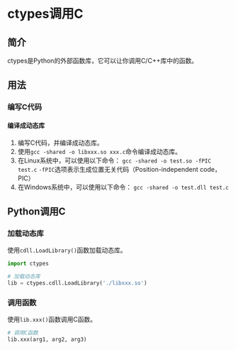 ﻿# ctypes调用C

## 简介

ctypes是Python的外部函数库，它可以让你调用C/C++库中的函数。

## 用法

### 编写C代码

#### 编译成动态库

1. 编写C代码，并编译成动态库。
2. 使用`gcc -shared -o libxxx.so xxx.c`命令编译成动态库。
3. 在Linux系统中，可以使用以下命令：
`gcc -shared -o test.so -fPIC test.c`
`-fPIC`选项表示生成位置无关代码（Position-independent code，PIC）
4. 在Windows系统中，可以使用以下命令：
`gcc -shared -o test.dll test.c`

## Python调用C

### 加载动态库

使用`cdll.LoadLibrary()`函数加载动态库。

```python
import ctypes

# 加载动态库
lib = ctypes.cdll.LoadLibrary('./libxxx.so')
```

### 调用函数

使用`lib.xxx()`函数调用C函数。

```python
# 调用C函数
lib.xxx(arg1, arg2, arg3)
```



